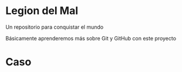 # Legion del Mal
Un repositorio para conquistar el mundo

Básicamente aprenderemos más sobre Git y GitHub con este proyecto

# Caso